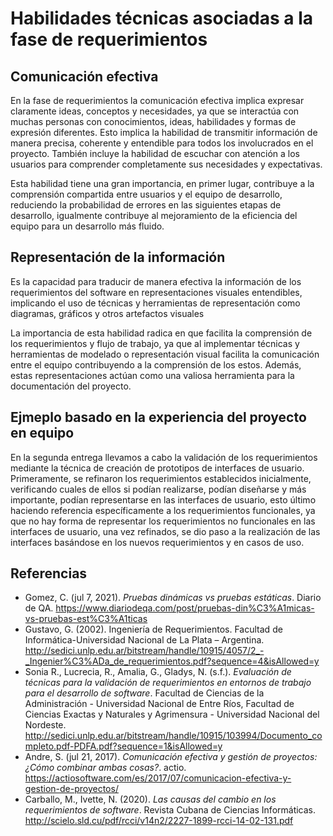 # Habilidades técnicas asociadas a la fase de requerimientos

## Comunicación efectiva
En la fase de requerimientos la comunicación efectiva implica expresar claramente ideas, conceptos y necesidades, ya que se interactúa con muchas personas con conocimientos, ideas, habilidades y formas de expresión diferentes. Esto implica la habilidad de transmitir información de manera precisa, coherente y entendible para todos los involucrados en el proyecto. También incluye la habilidad de escuchar con atención a los usuarios para comprender completamente sus necesidades y expectativas.

Esta habilidad tiene una gran importancia, en primer lugar, contribuye a la comprensión compartida entre usuarios y el equipo de desarrollo, reduciendo la probabilidad de errores en las siguientes etapas de desarrollo, igualmente contribuye al mejoramiento de la eficiencia del equipo para un desarrollo más fluido.

## Representación de la información
Es la capacidad para traducir de manera efectiva la información de los requerimientos del software en representaciones visuales entendibles, implicando el uso de técnicas y herramientas de representación como diagramas, gráficos y otros artefactos visuales

La importancia de esta habilidad radica en que facilita la comprensión de los requerimientos y flujo de trabajo, ya que al implementar técnicas y herramientas de modelado o representación visual facilita la comunicación entre el equipo contribuyendo a la comprensión de los estos. Además, estas representaciones actúan como una valiosa herramienta para la documentación del proyecto.

## Ejmeplo basado en la experiencia del proyecto en equipo
En la segunda entrega llevamos a cabo la validación de los requerimientos mediante la técnica de creación de prototipos de interfaces de usuario. Primeramente, se refinaron los requerimientos establecidos inicialmente, verificando cuales de ellos si podían realizarse, podían diseñarse y más importante, podían representarse en las interfaces de usuario, esto último haciendo referencia específicamente a los requerimientos funcionales, ya que no hay forma de representar los requerimientos no funcionales en las interfaces de usuario, una vez refinados, se dio paso a la realización de las interfaces basándose en los nuevos requerimientos y en casos de uso.

## Referencias
- Gomez, C. (jul 7, 2021). *Pruebas dinámicas vs pruebas estáticas*. Diario de QA. https://www.diariodeqa.com/post/pruebas-din%C3%A1micas-vs-pruebas-est%C3%A1ticas
- Gustavo, G. (2002). Ingeniería de Requerimientos. Facultad de Informática-Universidad Nacional de La Plata – Argentina. http://sedici.unlp.edu.ar/bitstream/handle/10915/4057/2_-_Ingenier%C3%ADa_de_requerimientos.pdf?sequence=4&isAllowed=y
- Sonia R., Lucrecia, R., Amalia, G., Gladys, N. (s.f.). *Evaluación de técnicas para la validación de requerimientos en entornos de trabajo para el desarrollo de software*. Facultad de Ciencias de la Administración - Universidad Nacional de Entre Ríos, Facultad de Ciencias Exactas y Naturales y Agrimensura - Universidad Nacional del Nordeste. http://sedici.unlp.edu.ar/bitstream/handle/10915/103994/Documento_completo.pdf-PDFA.pdf?sequence=1&isAllowed=y
- Andre, S. (jul 21, 2017). *Comunicación efectiva y gestión de proyectos: ¿Cómo combinar ambas cosas?*. actio. https://actiosoftware.com/es/2017/07/comunicacion-efectiva-y-gestion-de-proyectos/
- Carballo, M., Ivette, N. (2020). *Las causas del cambio en los requerimientos de software*. Revista Cubana de Ciencias Informáticas. http://scielo.sld.cu/pdf/rcci/v14n2/2227-1899-rcci-14-02-131.pdf
